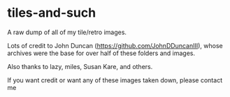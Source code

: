 # tiles-and-such

A raw dump of all of my tile/retro images. 

Lots of credit to John Duncan (https://github.com/JohnDDuncanIII), whose archives were the base for over half of these folders and images.

Also thanks to lazy, miles, Susan Kare, and others.

If you want credit or want any of these images taken down, please contact me